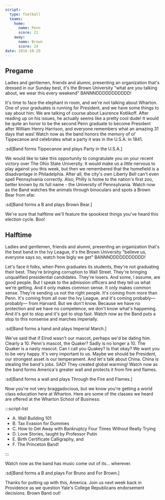 ```yaml
---
script:
  type: football
  teams:
    home:
      name: Penn
      score: 21
    away:
      name: Brown
      score: 14
date: 2016-10-29
---
```


## Pregame

Ladies and gentlemen, friends and alumni, presenting an organization that's dressed in our Sunday best, it's the Brown University "what are you talking about, we wear this every weekend" BANNNDDDDDDDDDDD!

It's time to face the elephant in room, and we're not talking about Wharton. One of your graduates is running for President, and we have some things to say about him. We are talking of course about Laurence Kotlikoff. After reading up on his issues, he actually seems like a pretty cool dude! It would be quite an honor to be the second Penn graduate to become President after William Henry Harrison, and everyone remembers what an amazing 31 days that was! Watch now as the band honors the memory of ol' Tippecanoe and celebrates what a party it was in the U.S.A. in 1841.

:sd[Band forms Tippecanoe and plays Party in the U.S.A.]

We would like to take this opportunity to congratulate you on your recent victory over The Ohio State University. It would make us a little nervous to play against you this week, but then we remembered that the homefield is a disadvantage in Philadelphia. After all, the city's own Liberty Bell can't even spell Pennsylvania correctly. Also, Philly is home to the nation's first zoo, better known by its full name - the University of Pennsylvania. Watch now as the Band watches the animals through binoculars and spots a Brown Bear from afar.

:sd[Band forms a B and plays Brown Bear.]

We're sure that halftime we'll feature the spookiest things you've heard this election cycle. Boo!

## Halftime

Ladies and gentlemen, friends and alumni, presenting an organization that's the best band in the Ivy League, it's the Brown University "believe us, everyone says so, watch how bigly we get" BANNNDDDDDDDDDDD!

Let's face it folks, when Penn graduates its students, they're not graduating their best. They're bringing corruption to Wall Street. They're bringing unqualified presidential candidates. They're losers. And some, I assume, are good people. But I speak to the admission officers and they tell us what we're getting. And it only makes common sense. It only makes common sense. They're sending us not the right people. It's coming from more than Penn. It's coming from all over the Ivy League, and it's coming probably— probably— from Harvard. But we don't know. Because we have no protection and we have no competence, we don't know what's happening. And it's got to stop and it's got to stop fast. Watch now as the Band puts a stop to this nonsense and marches imperially.

:sd[Band forms a hand and plays Imperial March.]

We've said that if Elrod wasn't our mascot, perhaps we'd be dating him. Clearly a 10. Penn's mascot, the Quaker? Sadly is no longer a 10. The Quaker is a nasty mascot. Can I call you Quakey? Is that okay? We want you to be very happy. It's very important to us. Maybe we should be President, our strongest asset is our temperament. And let's talk about China. China is stealing the band's jobs. SAD! They created global warming! Watch now as the band forms America's greater wall and protects it from fire and flames.

:sd[Band forms a wall and plays Through the Fire and Flames.]

Now you're not very braggadocious, but we know you're getting a world class education here at Wharton. Here are some of the classes we heard are offered at the Wharton School of Business:

:::script-list

- A. Wall Building 101
- B. Tax Evasion for Dummies
- C. How to Get Away with Bankruptcy Four Times Without Really Trying
- D. Love Stories, taught by Professor Putin
- E. Birth Certificate Calligraphy, and
- F. The Princeton Band!

:::

Watch now as the band has music come out of its... wherever.

:sd[Band forms a B and plays For Bruno and For Brown.]

Thanks for putting up with this, America. Join us next week back in Providence as we question Yale's College Republicans endorsement decisions. Brown Band out!
